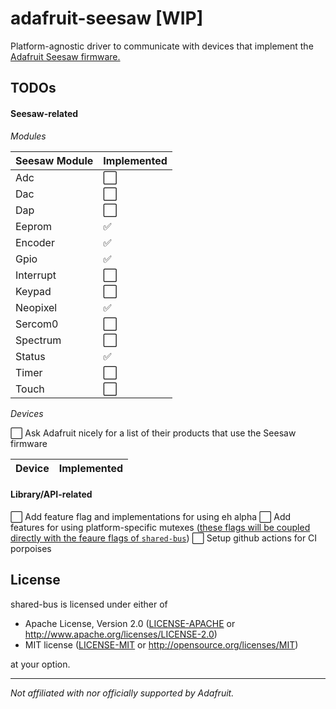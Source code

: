 # adafruit-seesaw [WIP]

Platform-agnostic driver to communicate with devices that implement the [Adafruit Seesaw firmware.](https://github.com/adafruit/Adafruit_Seesaw)

## TODOs

#### Seesaw-related

_Modules_

| Seesaw Module | Implemented          |
| ------------- | -------------------- |
| Adc           | :white_large_square: |
| Dac           | :white_large_square: |
| Dap           | :white_large_square: |
| Eeprom        | :white_check_mark:   |
| Encoder       | :white_check_mark:   |
| Gpio          | :white_check_mark:   |
| Interrupt     | :white_large_square: |
| Keypad        | :white_large_square: |
| Neopixel      | :white_check_mark:   |
| Sercom0       | :white_large_square: |
| Spectrum      | :white_large_square: |
| Status        | :white_check_mark:   |
| Timer         | :white_large_square: |
| Touch         | :white_large_square: |

_Devices_

:white_large_square: Ask Adafruit nicely for a list of their products that use the Seesaw firmware

| Device | Implemented |
| ------ | ----------- |

#### Library/API-related

:white_large_square: Add feature flag and implementations for using eh alpha
:white_large_square: Add features for using platform-specific mutexes ([these flags will be coupled directly with the feaure flags of `shared-bus`](https://docs.rs/crate/shared-bus/latest/features))
:white_large_square: Setup github actions for CI porpoises

## License

shared-bus is licensed under either of

- Apache License, Version 2.0 ([LICENSE-APACHE](LICENSE-APACHE) or http://www.apache.org/licenses/LICENSE-2.0)
- MIT license ([LICENSE-MIT](LICENSE-MIT) or http://opensource.org/licenses/MIT)

at your option.

---

_Not affiliated with nor officially supported by Adafruit._
